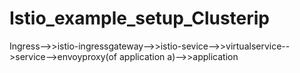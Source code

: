 # Istio_example_setup_Clusterip
Ingress-->>istio-ingressgateway-->>istio-sevice-->>virtualservice-->service-->envoyproxy(of application a)-->>application
